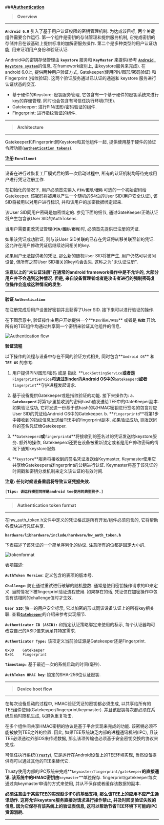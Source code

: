 
###[**Authentication**](http://source.android.com/security/authentication/index.html)

> **Overview**

-----
**`Android 6.0`** 引入了基于用户认证权限的密钥管理机制. 为达成该目标, 两个关键组件需要合作运行. 第一个组件是密钥的存储管理和提供服务机制, 它完成密钥的存储并且在该基础上提供标准的加解密服务操作. 第二个是多种类型的用户认证功能, 用来证明用户身份和验证认证.

Android中的密钥存储管理由 **`keystore`** 服务和 **`KeyMaster`** 来提供(参考 [**`Android Keystore system`**](https://developer.android.com/training/articles/keystore.html)的信息. 在framework级别上, 由keystore服务来完成).  在android 6.0上, 提供两种用户验证方式, Gatekeeper(使用PIN/图形/密码验证) 和 Fingerprint (指纹验证). 这两个验证服务通过已认证的通道和 keystore 服务进行认证状态的交互.

 - 基于硬件的Keystore: 密钥服务管理, 它包含有一个基于硬件的密钥系统来进行key的存储管理. 同时也会包含有可信任执行环境(TEE).
 - Gatekeeper: 进行PIN/图形/密码验证的组件.
 - Fingerprint: 进行指纹验证的组件.

-----

> **Architecture**

-----
Gatekeeper和Fingerprint同Keystore和其他组件一起, 提供使用基于硬件的验证令牌功能([**`authentication tokens`**](http://source.android.com/security/authentication/index.html#authentication_token_format)). 

**注册 `Enrollment`**

-----
设备在进行过恢复工厂模式后的第一次启动过程中, 所有的认证机制均等待完成用户进行凭证注册工作.

在初始化的情况下, 用户必须首先输入 **`PIN/图形/密码`** 可选的一个初始密码给Gatekeeper. 该密码将被用以产生一个随机的64位的User SID(用户安全认证), 该SID将被用以对用户进行标识, 并和该用户的加密数据绑定起来. 

该User SID同用户密码是加密绑定的. 参见下面的细节, 通过GateKeeper正确认证将产生包含该User SID的AuthTokens.

当用户需要更改凭证管理(**`PIN/图形/密码`**)时, 必须首先提供已注册的凭证. 

如果该凭证成功验证, 则与该User SID关联的已存在凭证将转移关联至新的凭证. 这允许在用户修改凭证后继续访问相关的key. 

如果用户无法提供老的凭证, 那么新的随机User SID将被产生, 用户仍然可以访问设备, 但所有之前User SID相关的key均会丢失. 这称之为"未认证注册".

**注意以上的"未认证注册"在通常的android framework操作中是不允许的, 大部分用户并不会遇到这种情况. 但是, 来自设备管理者或者是攻击者进行的强制密码复位操作会造成这种情况的发生.**

-----

**验证 `Authentication`**

在注册完成后用户设置好密钥并且获得了User SID. 接下来可以进行验证的操作.

在下图示意中, 验证操作由用户开始提供一个**`PIN/图形/密码`** 或者是 **`指纹`** 开始. 所有的TEE组件均通过共享同一个密钥来验证其他组件的信息.

![Authentication flow](http://source.android.com/security/images/authentication-flow.png)

**验证流程**

以下操作的流程与设备中存在不同的验证方式相关, 同时包含**`Android OS`** 和 **`TEE OS`** 的参考:

 1. 用户提供PIN/图形/密码 或是 指纹. **`LockSettingService`**或者是**`FingerprintService`**将通过Binder向Android OS中的**`Gatekeeperd`**或者**`fingerprint`**守护进程发起请求. 

 2. 基于设备提供Gatekeeper或是指纹验证的功能. 接下来操作为:
   	a. **`Gatekeeperd`** 将第1步里接收到的密码hash值发送给TEE中的GateKeeper副本. 如果验证成功, 它将发送一份基于该hash的以HMAC密钥进行签名的包含对应User SID的凭证给Android OS中的Gatekeeper.
   	b. **`fingerprintd`**将第1步中接收到的指纹信息发送给TEE中的fingerprint副本. 如果验证成功, 则发送同样的签名凭证给Gatekeeper.
   	
 3. **`Gatekeeperd`**或**`fingerprintd`**将接收到的签名过的凭证发送给keystore服务. 额外的操作, Gatekeeperd还要在设备被重新锁定或者是用户修改密码的情况下通知keystore服务.
 
 4. **`keystore`**服务将接收到的签名凭证发送给Keymaster, Keymaster使用它共享给Gatekeeper或fingerprint的公钥进行认证. Keymaster将基于该凭证的时间戳和密钥分发机制来定义该认证的有效时间.

 **注意: 任何时候设备重启将导致认证凭据失效.**

**`[Tips: 该运行模型同样是android tee使用的典型例子.]`**

-----
> **Authentication token format**

-----

在hw_auth_token.h文件中定义的凭证格式是所有开发/组件必须包含的, 它将帮助各模块进行凭证共享. 

**`hardware/libhardware/include/hardware/hw_auth_token.h`**

下表描述了该凭证的一个简单序列化的协议. 注意所有的位都是固定大小的.

![tokenformat](https://ooo.0o0.ooo/2016/05/31/574d671c1e09e.png)

表项描述:

**`AuthToken Version`**: 定义包含的表项的版本号.

**`Challenge`**: 防止通过重试进行破解的随机整数. 通常是使用密钥操作请求的ID来定义. 当前情况下被fingerprint验证流程使用. 如果存在的话, 凭证仅在加密操作中包含有该相同的challenge值时才生效.

**`User SID`**: 独一的用户安全标示, 它以加密的形式同该设备认证上的所有key相关联. 查看[**`Gatekeeper`**](http://source.android.com/security/authentication/gatekeeper.html)的介绍来参考实现细节.

**`Authenticator ID (ASID):`** 和指定认证策略绑定来使用的标示, 每个认证器均可改变自己的ASID值来满足其特定需求.

**`Authenticator Type:`** 该项定义当前验证源是Gatekeeper还是Fingerprint.

    0x00	Gatekeeper
    0x01	Fingerprint

**`Timestamp:`** 基于最近一次的系统启动的时间(毫秒).

**`AuthToken HMAC key`**: 锁定的SHA-256位认证密钥.

-----

> **Device boot flow**

-----
在每次设备启动的过程中, HMAC验证凭证的密钥都必须生成, 以共享给所有的TEE组件使用(Gatekeeper/fingerprint/keymaster). 并且该密钥每次都必须在系统启动时随机生成, 以避免重复攻击.

在多个组件间共享HMAC密钥的协议是基于平台实现来完成的功能. 该密钥必须不能被放到TEE之外的位置. 因此, 如果TEE系统缺乏内部的进程通讯机制(IPC), 且该TEE必须通过外部OS来传递数据, 那么该项传输也必须基于安全密钥交换的协议来完成. 

可信任执行系统([**`Trusty`**](http://source.android.com/security/trusty/index.html)), 它是运行在Android设备上的TEE环境实现, 当然设备提供商可以通过其他的TEE来替代它. 

Trusty使用内部的IPC系统来完成**`keymaster/fingerprint/gatekeeper`**的直接通讯. 该系统中的HMAC密钥由**`keymaster`**单独保存. fingerprint/gatekeeper每次通过向keymaster申请的方式来使用, 并从不保存或者缓存该数据的副本.

**必须注意由于某些TEE的实现缺少IPC的基础支持, 那么该TEE上的应用不应产生通讯动作. 这将允许keystore服务直接对请求进行操作禁止, 并及时回复验证失败的信息. 因为它保存有该系统上的验证表信息, 这可以帮助节省TEE环境下可能的IPC资源消耗.**

-----
